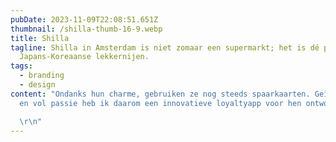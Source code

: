 ```yaml
---
pubDate: 2023-11-09T22:08:51.651Z
thumbnail: /shilla-thumb-16-9.webp
title: Shilla
tagline: Shilla in Amsterdam is niet zomaar een supermarkt; het is dé plek voor
  Japans-Koreaanse lekkernijen.
tags:
  - branding
  - design
content: "Ondanks hun charme, gebruiken ze nog steeds spaarkaarten. Geïnspireerd
  en vol passie heb ik daarom een innovatieve loyaltyapp voor hen ontworpen!\r

  \r\n"
---
```

